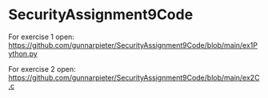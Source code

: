 # SecurityAssignment9Code

For exercise 1 open:
  https://github.com/gunnarpieter/SecurityAssignment9Code/blob/main/ex1Python.py
 
For exercise 2 open:
  https://github.com/gunnarpieter/SecurityAssignment9Code/blob/main/ex2C.c
